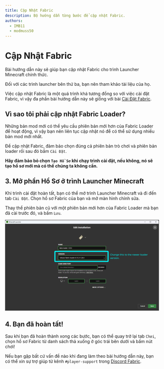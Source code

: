 ```yaml
---
title: Cập Nhật Fabric
description: Bộ hướng dẫn từng bước để cập nhật Fabric.
authors:
  - IMB11
  - modmuss50
---
```


# Cập Nhật Fabric

Bài hướng dẫn này sẽ giúp bạn cập nhật Fabric cho trình Launcher Minecraft chính thức.

Đối với các trình launcher bên thứ ba, bạn nên tham khảo tài liệu của họ.

Việc cập nhật Fabric là một quá trình khá tương đồng so với việc cài đặt Fabric, vì vậy đa phần bài hướng dẫn này sẽ giống với
bài [Cài Đặt Fabric](./installing-fabric).

## Vì sao tôi phải cập nhật Fabric Loader?

Những bản mod mới có thể yêu cầu phiên bản mới hơn của Fabric Loader để hoạt động, vì vậy bạn nên liên tục cập nhật nó để có thể sử dụng nhiều bản mod mới nhất.

<!-- Include steps from installing guide, no need to repeat them. -->

<!--@include: ./installing-fabric.md{12,41}-->

Để cập nhật Fabric, đảm bảo chọn đúng cả phiên bản trò chơi và phiên bản loader rồi sau đó bấm `Cài Đặt`.

**Hãy đảm bảo bỏ chọn `Tạo Hồ Sơ` khi chạy trình cài đặt, nếu không, nó sẽ tạo hồ sơ mới mà có thể chúng ta không cần.**

## 3. Mở phần Hồ Sơ ở trình Launcher Minecraft

Khi trình cài đặt hoàn tất, bạn có thể mở trình Launcher Minecraft và đi đến tab `Cài Đặt`. Chọn hồ sơ Fabric của bạn và mở màn hình chỉnh sửa.

Thay thể phiên bản cũ với một phiên bản mới hơn của Fabric Loader mà bạn đã cài trước đó, và bấm `Lưu`.

![Cập nhật phiên bản Fabric Loader ở trình Launcher Minecraft](/assets/players/updating-fabric.png)

## 4. Bạn đã hoàn tất!

Sau khi bạn đã hoàn thành xong các bước, bạn có thể quay trở lại tab `Chơi`, chọn hồ sơ Fabric từ danh sách thả xuống ở góc trái bên dưới và bấm nút chơi!

Nếu bạn gặp bất cứ vấn đề nào khi đang làm theo bài hướng dẫn này, bạn có thể xin sự trợ giúp từ kênh `#player-support` trong [Discord Fabric](https://discord.gg/v6v4pMv).
